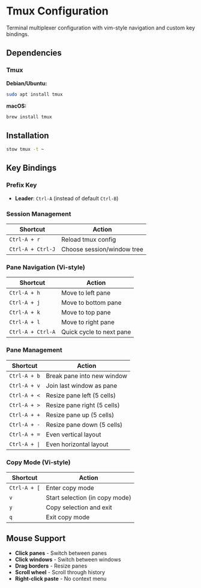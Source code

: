 # Tmux Configuration

Terminal multiplexer configuration with vim-style navigation and custom key bindings.

## Dependencies

### Tmux
**Debian/Ubuntu:**
```bash
sudo apt install tmux
```
**macOS:**
```bash
brew install tmux
```

## Installation

```bash
stow tmux -t ~
```

## Key Bindings

### Prefix Key
- **Leader**: `Ctrl-A` (instead of default `Ctrl-B`)

### Session Management
| Shortcut | Action |
|----------|--------|
| `Ctrl-A + r` | Reload tmux config |
| `Ctrl-A + Ctrl-J` | Choose session/window tree |

### Pane Navigation (Vi-style)
| Shortcut | Action |
|----------|--------|
| `Ctrl-A + h` | Move to left pane |
| `Ctrl-A + j` | Move to bottom pane |
| `Ctrl-A + k` | Move to top pane |
| `Ctrl-A + l` | Move to right pane |
| `Ctrl-A + Ctrl-A` | Quick cycle to next pane |

### Pane Management
| Shortcut | Action |
|----------|--------|
| `Ctrl-A + b` | Break pane into new window |
| `Ctrl-A + v` | Join last window as pane |
| `Ctrl-A + <` | Resize pane left (5 cells) |
| `Ctrl-A + >` | Resize pane right (5 cells) |
| `Ctrl-A + +` | Resize pane up (5 cells) |
| `Ctrl-A + -` | Resize pane down (5 cells) |
| `Ctrl-A + =` | Even vertical layout |
| `Ctrl-A + \|` | Even horizontal layout |

### Copy Mode (Vi-style)
| Shortcut | Action |
|----------|--------|
| `Ctrl-A + [` | Enter copy mode |
| `v` | Start selection (in copy mode) |
| `y` | Copy selection and exit |
| `q` | Exit copy mode |

## Mouse Support

- **Click panes** - Switch between panes
- **Click windows** - Switch between windows  
- **Drag borders** - Resize panes
- **Scroll wheel** - Scroll through history
- **Right-click paste** - No context menu
